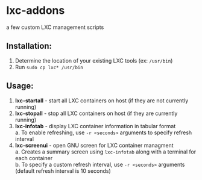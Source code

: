 # lxc-addons
a few custom LXC management scripts

## Installation:
1. Determine the location of your existing LXC tools (ex: ```/usr/bin```)  
2. Run ```sudo cp lxc* /usr/bin```  

## Usage:  
1. **lxc-startall** - start all LXC containers on host (if they are not currently running)  
2. **lxc-stopall** - stop all LXC containers on host (if they are currently running)  
3. **lxc-infotab** - display LXC container information in tabular format  
a. To enable refreshing, use ```-r <seconds>``` arguments to specify refresh interval  
5. **lxc-screenui** - open GNU screen for LXC container managment  
a. Creates a summary screen using ```lxc-infotab``` along with a terminal for each container  
b. To specify a custom refresh interval, use ```-r <seconds>``` arguments (default refresh interval is 10 seconds)
